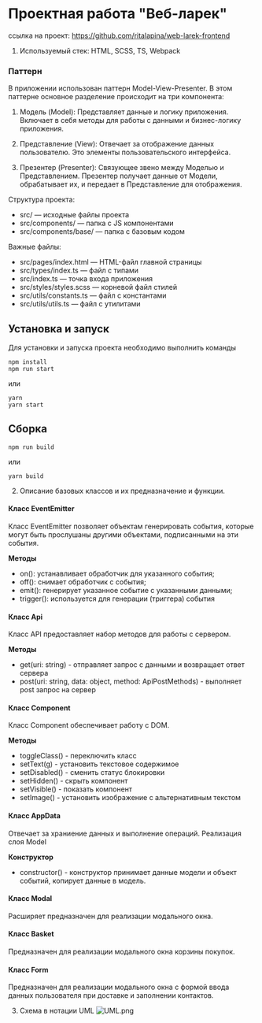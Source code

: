 # Проектная работа "Веб-ларек"

ссылка на проект:
https://github.com/ritalapina/web-larek-frontend

1. Используемый стек: HTML, SCSS, TS, Webpack

### Паттерн

В приложении использован паттерн Model-View-Presenter.
В этом паттерне основное разделение происходит на три компонента:

1. Модель (Model): Представляет данные и логику приложения. Включает в себя методы для работы с данными и бизнес-логику приложения.

2. Представление (View): Отвечает за отображение данных пользователю. Это элементы пользовательского интерфейса.

3. Презентер (Presenter): Связующее звено между Моделью и Представлением. Презентер получает данные от Модели, обрабатывает их, и передает в Представление для отображения.

Структура проекта:

- src/ — исходные файлы проекта
- src/components/ — папка с JS компонентами
- src/components/base/ — папка с базовым кодом

Важные файлы:

- src/pages/index.html — HTML-файл главной страницы
- src/types/index.ts — файл с типами
- src/index.ts — точка входа приложения
- src/styles/styles.scss — корневой файл стилей
- src/utils/constants.ts — файл с константами
- src/utils/utils.ts — файл с утилитами

## Установка и запуск

Для установки и запуска проекта необходимо выполнить команды

```
npm install
npm run start
```

или

```
yarn
yarn start
```

## Сборка

```
npm run build
```

или

```
yarn build
```

2. Описание базовых классов и их предназначение и функции.

#### Класс EventEmitter

Класс EventEmitter позволяет объектам генерировать события, которые могут быть прослушаны другими объектами, подписанными на эти события.

**Методы**

- on(): устанавливает обработчик для указанного события;
- off(): снимает обработчик с события;
- emit(): генерирует указанное событие с указанными данными;
- trigger(): используется для генерации (триггера) события

#### Класс Api

Класс API предоставляет набор методов для работы с сервером.

**Методы**

- get(uri: string) - отправляет запрос с данными и возвращает ответ сервера
- post(uri: string, data: object, method: ApiPostMethods) - выполняет post запрос на сервер

#### Класс Component

Класс Component обеспечивает работу с DOM.

**Методы**

- toggleClass() - переключить класс
- setText(g) - установить текстовое содержимое
- setDisabled() - сменить статус блокировки
- setHidden() - скрыть компонент
- setVisible() - показать компонент
- setImage() - установить изображение с альтернативным текстом

#### Класс AppData

Отвечает за храниение данных и выполнение операций. Реализация слоя Model

**Конструктор**

- constructor() - конструктор принимает данные модели и объект событий, копирует данные в модель.

#### Класс Modal

Расширяет предназначен для реализации модального окна.

#### Класс Basket

Предназначен для реализации модального окна корзины покупок.

#### Класс Form

Предназначен для реализации модального окна с формой ввода данных пользователя при доставке и заполнении контактов.

3. Схема в нотации UML
   ![UML.png](https://github.com/ritalapina/web-larek-frontend/src/images/UML.png)
